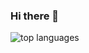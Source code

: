 ### Hi there 👋

<img src="https://github-readme-stats.vercel.app/api/top-langs/?username=beatrizmf&count_private=true&layout=compact&theme=buefy" alt="top languages">



<!--

Here are some ideas to get you started:

- 🔭 I’m currently working on ...
- 🌱 I’m currently learning ...
- 👯 I’m looking to collaborate on ...
- 🤔 I’m looking for help with ...
- 💬 Ask me about ...
- 📫 How to reach me: ...
- 😄 Pronouns: ...
- ⚡ Fun fact: ...
-->
